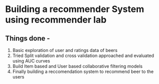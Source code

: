 # Building a recommender System using recommender lab

## Things done - 

1) Basic exploration of user and ratings data of beers
2) Tried Split validation and cross validation approached and evaluated using AUC curves
3) Build Item based and User based collaborative filtering models
4) Finally building a reccomendation system to recommend beer to the users
